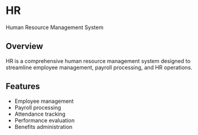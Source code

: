 # HR

Human Resource Management System

## Overview
HR is a comprehensive human resource management system designed to streamline employee management, payroll processing, and HR operations.

## Features
- Employee management
- Payroll processing
- Attendance tracking
- Performance evaluation
- Benefits administration

